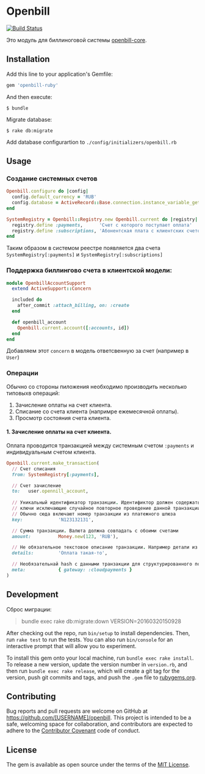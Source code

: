# Openbill

[![Build Status](https://travis-ci.org/openbill-service/openbill-ruby.svg)](https://travis-ci.org/openbill-service/openbill-ruby)


Это модуль для биллиноговой системы [openbill-core](https://github.com/dapi/openbill-core).

## Installation

Add this line to your application's Gemfile:

```ruby
gem 'openbill-ruby'
```

And then execute:

    $ bundle

Migrate database:

    $ rake db:migrate

Add database configurartion to `./config/initializers/openbill.rb`

## Usage

### Создание системных счетов

```ruby
Openbill.configure do |config|
  config.default_currency = 'RUB'
  config.database = ActiveRecord::Base.connection.instance_variable_get('@config')
end

SystemRegistry = Openbill::Registry.new Openbill.current do |registry|
  registry.define :payments,      'Счет с которого поступает оплата'
  registry.define :subscriptions, 'Абонентская плата с клиентских счетов'
end
```

Таким образом в системом реестре появляется два счета `SystemRegistry[:payments]` и `SystemRegistry[:subscriptions]`

### Поддержка биллингово счета в клиентской модели:

```ruby
module OpenbillAccountSupport
  extend ActiveSupport::Concern

  included do
    after_commit :attach_billing, on: :create
  end

  def openbill_account
    Openbill.current.account([:accounts, id])
  end
end
```

Добавляем этот `concern` в модель ответсвенную за счет (например в `User`)

### Операции

Обычно со стороны пиложения необходимо производить несколько типовыхв операций:

1. Зачисление оплаты на счет клиента.
2. Списание со счета клиента (напримре ежемесячной оплаты).
3. Просмотр состояния счета клиента.

#### 1. Зачисление оплаты на счет клиента.

Оплата проводится транзакцией между системным счетом `:payments` и индивидуальным счетом клиента.

```ruby
Openbill.current.make_transaction(
  // Счет списания
  from: SystemRegistry[:payments],

  // Счет зачисление
  to:   user.opennill_account,
  
  // Уникальный идентификатор транзакции. Идентификтор должен содержать
  // ключи исключающие случайное повторное проведение данной транзакции.
  // Обычно сюда включают номер транзакции из платежного шлюза
  key:             'N123132131',

  // Сумма транзакции. Валюта должна совпадать с обоими счетами
  amount:          Money.new(123, 'RUB'),

  // Не обязательное текстовое описание транзакции. Например детали из платежного шлюза.
  details:         'Оплата такая-то',

  // Необязательнай hash с данными транзакции для структурированного поиска в дальнейшем
  meta:            { gateway: :cloudpayments }
)
```

## Development

Сброс миграции:

> bundle exec rake db:migrate:down VERSION=20160320150928

After checking out the repo, run `bin/setup` to install dependencies. Then, run `rake test` to run the tests. You can also run `bin/console` for an interactive prompt that will allow you to experiment.

To install this gem onto your local machine, run `bundle exec rake install`. To release a new version, update the version number in `version.rb`, and then run `bundle exec rake release`, which will create a git tag for the version, push git commits and tags, and push the `.gem` file to [rubygems.org](https://rubygems.org).

## Contributing

Bug reports and pull requests are welcome on GitHub at https://github.com/[USERNAME]/openbill. This project is intended to be a safe, welcoming space for collaboration, and contributors are expected to adhere to the [Contributor Covenant](contributor-covenant.org) code of conduct.


## License

The gem is available as open source under the terms of the [MIT License](http://opensource.org/licenses/MIT).

